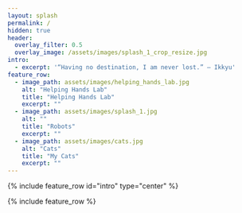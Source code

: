 ```yaml
---
layout: splash
permalink: /
hidden: true
header:
  overlay_filter: 0.5 
  overlay_image: /assets/images/splash_1_crop_resize.jpg
intro:
  - excerpt: '“Having no destination, I am never lost.” ― Ikkyu'
feature_row:
  - image_path: assets/images/helping_hands_lab.jpg
    alt: "Helping Hands Lab"
    title: "Helping Hands Lab"
    excerpt: ""
  - image_path: assets/images/splash_1.jpg
    alt: ""
    title: "Robots"
    excerpt: ""
  - image_path: assets/images/cats.jpg
    alt: "Cats"
    title: "My Cats"
    excerpt: ""
---
```


{% include feature_row id="intro" type="center" %}

{% include feature_row %}
